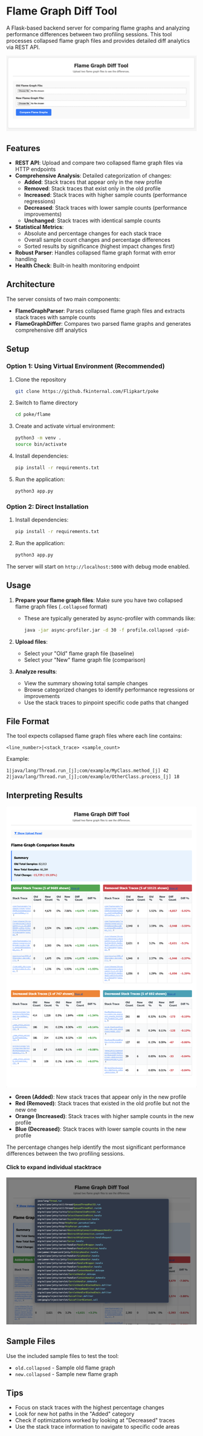 # Flame Graph Diff Tool

A Flask-based backend server for comparing flame graphs and analyzing performance differences between two profiling sessions. This tool processes collapsed flame graph files and provides detailed diff analytics via REST API.

![Flame UI](https://github.com/Pratyay/flame-diff/blob/main/img/flame.jpg)

## Features

- **REST API**: Upload and compare two collapsed flame graph files via HTTP endpoints
- **Comprehensive Analysis**: Detailed categorization of changes:
  - **Added**: Stack traces that appear only in the new profile
  - **Removed**: Stack traces that exist only in the old profile 
  - **Increased**: Stack traces with higher sample counts (performance regressions)
  - **Decreased**: Stack traces with lower sample counts (performance improvements)
  - **Unchanged**: Stack traces with identical sample counts
- **Statistical Metrics**: 
  - Absolute and percentage changes for each stack trace
  - Overall sample count changes and percentage differences
  - Sorted results by significance (highest impact changes first)
- **Robust Parser**: Handles collapsed flame graph format with error handling
- **Health Check**: Built-in health monitoring endpoint

## Architecture

The server consists of two main components:
- **FlameGraphParser**: Parses collapsed flame graph files and extracts stack traces with sample counts
- **FlameGraphDiffer**: Compares two parsed flame graphs and generates comprehensive diff analytics

## Setup

### Option 1: Using Virtual Environment (Recommended)
1. Clone the repository
   ```bash
   git clone https://github.fkinternal.com/Flipkart/poke
   ```

2. Switch to flame directory
   ```bash
   cd poke/flame
   ``` 

3. Create and activate virtual environment:
   ```bash
   python3 -m venv .
   source bin/activate
   ```

4. Install dependencies:
   ```bash
   pip install -r requirements.txt
   ```

5. Run the application:
   ```bash
   python3 app.py
   ```

### Option 2: Direct Installation

1. Install dependencies:
   ```bash
   pip install -r requirements.txt
   ```

2. Run the application:
   ```bash
   python3 app.py
   ```

The server will start on `http://localhost:5000` with debug mode enabled.

## Usage

1. **Prepare your flame graph files**: Make sure you have two collapsed flame graph files (`.collapsed` format)
   - These are typically generated by async-profiler with commands like:
     ```bash
     java -jar async-profiler.jar -d 30 -f profile.collapsed <pid>
     ```

2. **Upload files**: 
   - Select your "Old" flame graph file (baseline)
   - Select your "New" flame graph file (comparison)

3. **Analyze results**:
   - View the summary showing total sample changes
   - Browse categorized changes to identify performance regressions or improvements
   - Use the stack traces to pinpoint specific code paths that changed

## File Format

The tool expects collapsed flame graph files where each line contains:
```
<line_number>|<stack_trace> <sample_count>
```

Example:
```
1|java/lang/Thread.run_[j];com/example/MyClass.method_[j] 42
2|java/lang/Thread.run_[j];com/example/OtherClass.process_[j] 18
```

## Interpreting Results

![Compare UI](https://github.com/Pratyay/flame-diff/blob/main/img/compare.jpg)

- **Green (Added)**: New stack traces that appear only in the new profile
- **Red (Removed)**: Stack traces that existed in the old profile but not the new one
- **Orange (Increased)**: Stack traces with higher sample counts in the new profile
- **Blue (Decreased)**: Stack traces with lower sample counts in the new profile

The percentage changes help identify the most significant performance differences between the two profiling sessions.

#### Click to expand individual stacktrace
![Stack UI](https://github.com/Pratyay/flame-diff/blob/main/img/stack.jpg)

## Sample Files

Use the included sample files to test the tool:
- `old.collapsed` - Sample old flame graph
- `new.collapsed` - Sample new flame graph

## Tips

- Focus on stack traces with the highest percentage changes
- Look for new hot paths in the "Added" category
- Check if optimizations worked by looking at "Decreased" traces
- Use the stack trace information to navigate to specific code areas
